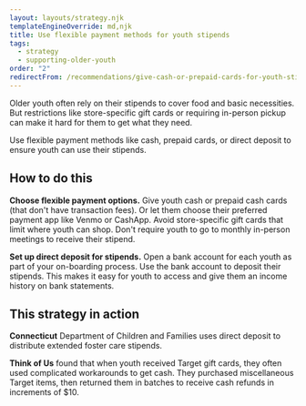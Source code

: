 ```yaml
---
layout: layouts/strategy.njk
templateEngineOverride: md,njk
title: Use flexible payment methods for youth stipends
tags:
  - strategy
  - supporting-older-youth
order: "2"
redirectFrom: /recommendations/give-cash-or-prepaid-cards-for-youth-stipends/
---
```


Older youth often rely on their stipends to cover food and basic necessities. But restrictions like store-specific gift cards or requiring in-person pickup can make it hard for them to get what they need. 

Use flexible payment methods like cash, prepaid cards, or direct deposit to ensure youth can  use their stipends.

## How to do this

**Choose flexible payment options.** Give youth cash or prepaid cash cards (that don't have transaction fees). Or let them choose their preferred payment app like Venmo or CashApp. Avoid store-specific gift cards that limit where youth can shop. Don't require youth to go to monthly in-person meetings to receive their stipend.

**Set up direct deposit for stipends.** Open a bank account for each youth as part of your on-boarding process. Use the bank account to deposit their stipends. This makes it easy for youth to access and give them an income history on bank statements. 

## This strategy in action

**Connecticut** Department of Children and Families uses direct deposit to distribute extended foster care stipends.

**Think of Us** found that when youth received Target gift cards, they often used complicated workarounds to get cash. They purchased miscellaneous Target items, then returned them in batches to receive cash refunds in increments of $10.
